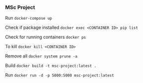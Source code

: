 ### MSc Project

Run
`docker-compose up`


Check if package installed
`docker exec <CONTAINER ID> pip list`


Check for running containers
`docker ps`

To kill
`docker kill <CONTAINER ID>`

Remove all
`docker system prune -a`

Build 
`docker build -t msc-project:latest . `


Run
`docker run -d -p 5000:5000 msc-project:latest`